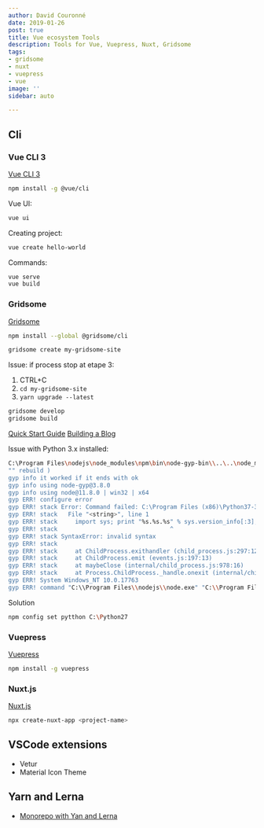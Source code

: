 ```yaml
---
author: David Couronné
date: 2019-01-26
post: true
title: Vue ecosystem Tools
description: Tools for Vue, Vuepress, Nuxt, Gridsome
tags:
- gridsome
- nuxt
- vuepress
- vue
image: ''
sidebar: auto

---
```

## Cli

### Vue CLI 3
[Vue CLI 3](https://cli.vuejs.org/)

```bash
npm install -g @vue/cli
```

Vue UI:

```bash
vue ui
```

Creating project:
```bash
vue create hello-world
```

Commands: 
```bash
vue serve
vue build
```

### Gridsome

[Gridsome](https://gridsome.org/docs/)

```bash
npm install --global @gridsome/cli
```

```bash
gridsome create my-gridsome-site
```

Issue: if process stop at etape 3:
1. CTRL+C
2. `cd my-gridsome-site`
3. `yarn upgrade --latest`




```bash
gridsome develop
gridsome build
```

[Quick Start Guide](https://lobotuerto.com/blog/quickstart-guide-for-a-new-gridsome-project/)
[Building a Blog](https://alligator.io/vuejs/gridsome-list-posts/)


Issue with Python 3.x installed:
``` bash
C:\Program Files\nodejs\node_modules\npm\bin\node-gyp-bin\\..\..\node_modules\node-gyp\bin\node-gyp.js" rebuild )  else (node
"" rebuild )
gyp info it worked if it ends with ok
gyp info using node-gyp@3.8.0
gyp info using node@11.8.0 | win32 | x64
gyp ERR! configure error
gyp ERR! stack Error: Command failed: C:\Program Files (x86)\Python37-32\python.EXE -c import sys; print "%s.%s.%s" % sys.version_info[:3];
gyp ERR! stack   File "<string>", line 1
gyp ERR! stack     import sys; print "%s.%s.%s" % sys.version_info[:3];
gyp ERR! stack                                ^
gyp ERR! stack SyntaxError: invalid syntax
gyp ERR! stack
gyp ERR! stack     at ChildProcess.exithandler (child_process.js:297:12)
gyp ERR! stack     at ChildProcess.emit (events.js:197:13)
gyp ERR! stack     at maybeClose (internal/child_process.js:978:16)
gyp ERR! stack     at Process.ChildProcess._handle.onexit (internal/child_process.js:265:5)
gyp ERR! System Windows_NT 10.0.17763
gyp ERR! command "C:\\Program Files\\nodejs\\node.exe" "C:\\Program Files\\nodejs\\node_modules\\npm\\node_modules\\node-gyp\\bin\\node-gyp.js" "rebuild"
```

Solution

```bash
npm config set pytthon C:\Python27
```

### Vuepress

[Vuepress](https://vuepress.vuejs.org/)

```bash
npm install -g vuepress
```

### Nuxt.js

[Nuxt.js](https://nuxtjs.org/guide/installation)

``` bash
npx create-nuxt-app <project-name>
```

## VSCode extensions

+ Vetur
+ Material Icon Theme

## Yarn and Lerna

+ [Monorepo with Yan and Lerna](https://medium.com/trabe/monorepo-setup-with-lerna-and-yarn-workspaces-5d747d7c0e91)